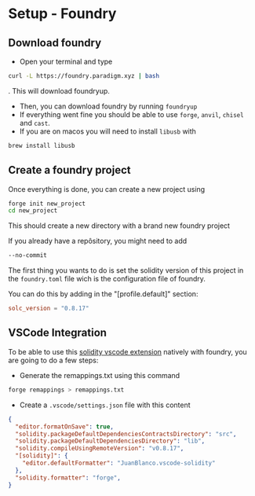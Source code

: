 # Setup - Foundry

## Download foundry

- Open your terminal and type
```bash
curl -L https://foundry.paradigm.xyz | bash
```
. This will download foundryup.
- Then, you can download foundry by running `foundryup`
- If everything went fine you should be able to use `forge`, `anvil`, `chisel` and `cast`.
- If you are on macos you will need to install `libusb` with
```zsh
brew install libusb
```

## Create a foundry project

Once everything is done, you can create a new project using
```bash
forge init new_project
cd new_project
```
This should create a new directory with a brand new foundry project

If you already have a repôsitory, you might need to add
```bash
--no-commit
```

The first thing you wants to do is set the solidity version of this project in the `foundry.toml` file wich is the configuration file of foundry.

You can do this by adding in the "[profile.default]" section:
```toml
solc_version = "0.8.17"
```

## VSCode Integration

To be able to use this [solidity vscode extension](https://github.com/juanfranblanco/vscode-solidity) natively with foundry, you are going to do a few steps:

- Generate the remappings.txt using this command
```bash
forge remappings > remappings.txt
```
- Create a `.vscode/settings.json` file with this content
```json
{
  "editor.formatOnSave": true,
  "solidity.packageDefaultDependenciesContractsDirectory": "src",
  "solidity.packageDefaultDependenciesDirectory": "lib",
  "solidity.compileUsingRemoteVersion": "v0.8.17",
  "[solidity]": {
    "editor.defaultFormatter": "JuanBlanco.vscode-solidity" 
  },
  "solidity.formatter": "forge",
}
```
